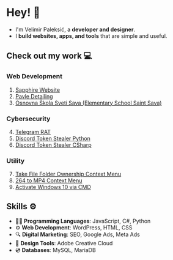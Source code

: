 # Hey! 👋
- I'm Velimir Paleksić, a **developer and designer**.
- I **build websites, apps, and tools** that are simple and useful.

## **Check out my work** 💻
### Web Development
1. [Sapphire Website](https://github.com/velimirpaleksic/sapphire-website)
2. [Pavle Detailing](https://github.com/velimirpaleksic/pavle-detailing)
3. [Osnovna Škola Sveti Sava (Elementary School Saint Sava)](https://github.com/velimirpaleksic/osnovna-skola-sveti-sava-website)

### Cybersecurity
4. [Telegram RAT](https://github.com/velimirpaleksic/telegram-rat)
5. [Discord Token Stealer Python](https://github.com/velimirpaleksic/discord-token-stealer-python)
6. [Discord Token Stealer CSharp](https://github.com/velimirpaleksic/discord-token-stealer-csharp)

### Utility
7. [Take File Folder Ownership Context Menu](https://github.com/velimirpaleksic/take-file-folder-ownership-context-menu)
8. [264 to MP4 Context Menu](https://github.com/velimirpaleksic/264-to-mp4-context-menu)
9. [Activate Windows 10 via CMD](https://github.com/velimirpaleksic/activate-windows-10-via-cmd)

## **Skills** ⚙  
- 👨‍💻 **Programming Languages**: JavaScript, C#, Python
- ⚙️ **Web Development**: WordPress, HTML, CSS
- 🔍 **Digital Marketing**: SEO, Google Ads, Meta Ads
- 👀 **Design Tools**: Adobe Creative Cloud
- 💿 **Databases**: MySQL, MariaDB
